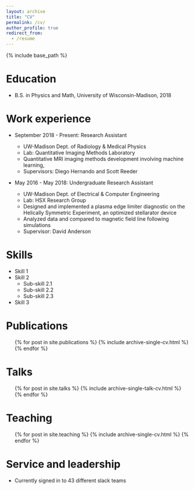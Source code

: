 ```yaml
---
layout: archive
title: "CV"
permalink: /cv/
author_profile: true
redirect_from:
  - /resume
---
```


{% include base_path %}

Education
======
* B.S. in Physics and Math, University of Wisconsin-Madison, 2018

Work experience
======
* September 2018 - Present: Research Assistant
  * UW-Madison Dept. of Radiology & Medical Physics
  * Lab: Quantitative Imaging Methods Laboratory
  * Quantitative MRI imaging methods development involving machine learning,
  * Supervisors: Diego Hernando and Scott Reeder

* May 2016 - May 2018: Undergraduate Research Assistant
  * UW-Madison Dept. of Electrical & Computer Engineering
  * Lab: HSX Research Group
  * Designed and implemented a plasma edge limiter diagnostic on the Helically Symmetric Experiment, an optimized stellarator device
  * Analyzed data and compared to magnetic field line following simulations
  * Supervisor: David Anderson
  
Skills
======
* Skill 1
* Skill 2
  * Sub-skill 2.1
  * Sub-skill 2.2
  * Sub-skill 2.3
* Skill 3

Publications
======
  <ul>{% for post in site.publications %}
    {% include archive-single-cv.html %}
  {% endfor %}</ul>
  
Talks
======
  <ul>{% for post in site.talks %}
    {% include archive-single-talk-cv.html %}
  {% endfor %}</ul>
  
Teaching
======
  <ul>{% for post in site.teaching %}
    {% include archive-single-cv.html %}
  {% endfor %}</ul>
  
Service and leadership
======
* Currently signed in to 43 different slack teams
